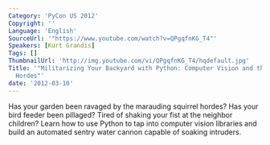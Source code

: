 ```yaml
---
Category: 'PyCon US 2012'
Copyright: ''
Language: 'English'
SourceUrl: '"https://www.youtube.com/watch?v=QPgqfnKG_T4"'
Speakers: [Kurt Grandis]
Tags: []
ThumbnailUrl: 'http://img.youtube.com/vi/QPgqfnKG_T4/hqdefault.jpg'
Title: '"Militarizing Your Backyard with Python: Computer Vision and the Squirrel
  Hordes"'
date: '2012-03-10'
---
```

Has your garden been ravaged by the marauding squirrel hordes? Has your bird
feeder been pillaged? Tired of shaking your fist at the neighbor children?
Learn how to use Python to tap into computer vision libraries and build an
automated sentry water cannon capable of soaking intruders.

